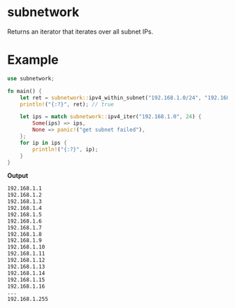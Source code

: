 # subnetwork

Returns an iterator that iterates over all subnet IPs.

# Example

```rust
use subnetwork;

fn main() {
    let ret = subnetwork::ipv4_within_subnet("192.168.1.0/24", "192.168.1.200");
    println!("{:?}", ret); // true

    let ips = match subnetwork::ipv4_iter("192.168.1.0", 24) {
        Some(ips) => ips,
        None => panic!("get subnet failed"),
    };
    for ip in ips {
        println!("{:?}", ip);
    }
}
```

**Output**

```bash
192.168.1.1
192.168.1.2
192.168.1.3
192.168.1.4
192.168.1.5
192.168.1.6
192.168.1.7
192.168.1.8
192.168.1.9
192.168.1.10
192.168.1.11
192.168.1.12
192.168.1.13
192.168.1.14
192.168.1.15
192.168.1.16
...
192.168.1.255
```
